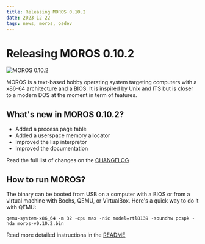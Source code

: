 ```yaml
---
title: Releasing MOROS 0.10.2
date: 2023-12-22
tags: news, moros, osdev
---
```


# Releasing MOROS 0.10.2

![MOROS 0.10.2](moros-0-10-2.png)

MOROS is a text-based hobby operating system targeting computers with a x86-64
architecture and a BIOS. It is inspired by Unix and ITS but is closer to a
modern DOS at the moment in term of features.

## What's new in MOROS 0.10.2?

- Added a process page table
- Added a userspace memory allocator
- Improved the lisp interpretor
- Improved the documentation

Read the full list of changes on the
[CHANGELOG](https://github.com/vinc/moros/blob/v0.10.2/CHANGELOG.md)

## How to run MOROS?

The binary can be booted from USB on a computer with a BIOS or from a virtual
machine with Bochs, QEMU, or VirtualBox. Here's a quick way to do it with QEMU:

```
qemu-system-x86_64 -m 32 -cpu max -nic model=rtl8139 -soundhw pcspk -hda moros-v0.10.2.bin
```

Read more detailed instructions in the
[README](https://github.com/vinc/moros/blob/v0.10.2/README.md)
